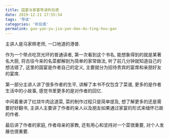 ```yaml
---
title: 国宴与家宴导读听后感
date: 2019-12-21 17:55:54
tags: '导读'
categories: '听后感'
permalink: guo-yan-yu-jia-yan-dao-du-ting-hou-gan
---
```


主讲人是马家辉老师, 一口地道的港普. 

作为一个带点吃货光环的普通读者, 第一次看到这个书名, 能想象得到的就是某著名大厨, 将古往今来的名菜都解剖为简单的家常做法, 听了前几分钟就知道自己的想法错了, 这里的国宴是作者自己的定义, 主要就分为招待贵宾的宴席和亲朋好友的宴席. 

第一部分主讲人讲了很多作者的生平, 讲解了本书不仅包含了菜谱, 更多的是作者生活中的小故事, 感觉书里更多的是对作者的回忆. 

中间着重讲了红烧牛肉这道菜, 菜的制作过程只是简单提及, 想了解更多的还是需要好好翻书, 主讲人主要讲了作者的亲人以及朋友如果通过家宴的形式来缅怀已故的作者. 

最后讲了作者的家庭, 作者母亲的家教,  还有用心和坚持对一个菜很重要, 对个人发展也很重要. 